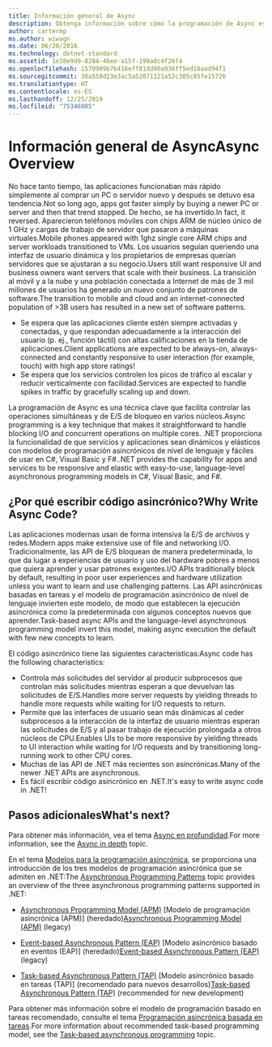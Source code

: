 ```yaml
---
title: Información general de Async
description: Obtenga información sobre cómo la programación de Async es una técnica clave que ayuda a controlar las operaciones simultáneas y de E/S de bloqueo en varios núcleos.
author: cartermp
ms.author: wiwagn
ms.date: 06/20/2016
ms.technology: dotnet-standard
ms.assetid: 1e38e9d9-8284-46ee-a15f-199adc4f26f4
ms.openlocfilehash: 1570909b7b416eff81dd90a936ff5ed10aad94f1
ms.sourcegitcommit: 30a558d23e3ac5a52071121a52c305c85fe15726
ms.translationtype: HT
ms.contentlocale: es-ES
ms.lasthandoff: 12/25/2019
ms.locfileid: "75346085"
---
```

# <a name="async-overview"></a><span data-ttu-id="6925a-103">Información general de Async</span><span class="sxs-lookup"><span data-stu-id="6925a-103">Async Overview</span></span>

<span data-ttu-id="6925a-104">No hace tanto tiempo, las aplicaciones funcionaban más rápido simplemente al comprar un PC o servidor nuevo y después se detuvo esa tendencia.</span><span class="sxs-lookup"><span data-stu-id="6925a-104">Not so long ago, apps got faster simply by buying a newer PC or server and then that trend stopped.</span></span> <span data-ttu-id="6925a-105">De hecho, se ha invertido.</span><span class="sxs-lookup"><span data-stu-id="6925a-105">In fact, it reversed.</span></span> <span data-ttu-id="6925a-106">Aparecieron teléfonos móviles con chips ARM de núcleo único de 1 GHz y cargas de trabajo de servidor que pasaron a máquinas virtuales.</span><span class="sxs-lookup"><span data-stu-id="6925a-106">Mobile phones appeared with 1ghz single core ARM chips and server workloads transitioned to VMs.</span></span> <span data-ttu-id="6925a-107">Los usuarios seguían queriendo una interfaz de usuario dinámica y los propietarios de empresas querían servidores que se ajustaran a su negocio.</span><span class="sxs-lookup"><span data-stu-id="6925a-107">Users still want responsive UI and business owners want servers that scale with their business.</span></span> <span data-ttu-id="6925a-108">La transición al móvil y a la nube y una población conectada a Internet de más de 3 mil millones de usuarios ha generado un nuevo conjunto de patrones de software.</span><span class="sxs-lookup"><span data-stu-id="6925a-108">The transition to mobile and cloud and an internet-connected population of >3B users has resulted in a new set of software patterns.</span></span> 

- <span data-ttu-id="6925a-109">Se espera que las aplicaciones cliente estén siempre activadas y conectadas, y que respondan adecuadamente a la interacción del usuario (p. ej., función táctil) con altas calificaciones en la tienda de aplicaciones.</span><span class="sxs-lookup"><span data-stu-id="6925a-109">Client applications are expected to be always-on, always-connected and constantly responsive to user interaction (for example, touch) with high app store ratings!</span></span>
- <span data-ttu-id="6925a-110">Se espera que los servicios controlen los picos de tráfico al escalar y reducir verticalmente con facilidad.</span><span class="sxs-lookup"><span data-stu-id="6925a-110">Services are expected to handle spikes in traffic by gracefully scaling up and down.</span></span> 

<span data-ttu-id="6925a-111">La programación de Async es una técnica clave que facilita controlar las operaciones simultáneas y de E/S de bloqueo en varios núcleos.</span><span class="sxs-lookup"><span data-stu-id="6925a-111">Async programming is a key technique that makes it straightforward to handle blocking I/O and concurrent operations on multiple cores.</span></span> <span data-ttu-id="6925a-112">.NET proporciona la funcionalidad de que servicios y aplicaciones sean dinámicos y elásticos con modelos de programación asincrónicos de nivel de lenguaje y fáciles de usar en C#, Visual Basic y F#.</span><span class="sxs-lookup"><span data-stu-id="6925a-112">.NET provides the capability for apps and services to be responsive and elastic with easy-to-use, language-level asynchronous programming models in C#, Visual Basic, and F#.</span></span>

## <a name="why-write-async-code"></a><span data-ttu-id="6925a-113">¿Por qué escribir código asincrónico?</span><span class="sxs-lookup"><span data-stu-id="6925a-113">Why Write Async Code?</span></span>

<span data-ttu-id="6925a-114">Las aplicaciones modernas usan de forma intensiva la E/S de archivos y redes.</span><span class="sxs-lookup"><span data-stu-id="6925a-114">Modern apps make extensive use of file and networking I/O.</span></span> <span data-ttu-id="6925a-115">Tradicionalmente, las API de E/S bloquean de manera predeterminada, lo que da lugar a experiencias de usuario y uso del hardware pobres a menos que quiera aprender y usar patrones exigentes.</span><span class="sxs-lookup"><span data-stu-id="6925a-115">I/O APIs traditionally block by default, resulting in poor user experiences and hardware utilization unless you want to learn and use challenging patterns.</span></span> <span data-ttu-id="6925a-116">Las API asincrónicas basadas en tareas y el modelo de programación asincrónico de nivel de lenguaje invierten este modelo, de modo que establecen la ejecución asincrónica como la predeterminada con algunos conceptos nuevos que aprender.</span><span class="sxs-lookup"><span data-stu-id="6925a-116">Task-based async APIs and the language-level asynchronous programming model invert this model, making async execution the default with few new concepts to learn.</span></span>

<span data-ttu-id="6925a-117">El código asincrónico tiene las siguientes características:</span><span class="sxs-lookup"><span data-stu-id="6925a-117">Async code has the following characteristics:</span></span>

- <span data-ttu-id="6925a-118">Controla más solicitudes del servidor al producir subprocesos que controlan más solicitudes mientras esperan a que devuelvan las solicitudes de E/S.</span><span class="sxs-lookup"><span data-stu-id="6925a-118">Handles more server requests by yielding threads to handle more requests while waiting for I/O requests to return.</span></span>
- <span data-ttu-id="6925a-119">Permite que las interfaces de usuario sean más dinámicas al ceder subprocesos a la interacción de la interfaz de usuario mientras esperan las solicitudes de E/S y al pasar trabajo de ejecución prolongada a otros núcleos de CPU.</span><span class="sxs-lookup"><span data-stu-id="6925a-119">Enables UIs to be more responsive by yielding threads to UI interaction while waiting for I/O requests and by transitioning long-running work to other CPU cores.</span></span>
- <span data-ttu-id="6925a-120">Muchas de las API de .NET más recientes son asincrónicas.</span><span class="sxs-lookup"><span data-stu-id="6925a-120">Many of the newer .NET APIs are asynchronous.</span></span>
- <span data-ttu-id="6925a-121">Es fácil escribir código asincrónico en .NET.</span><span class="sxs-lookup"><span data-stu-id="6925a-121">It's easy to write async code in .NET!</span></span>

## <a name="whats-next"></a><span data-ttu-id="6925a-122">Pasos adicionales</span><span class="sxs-lookup"><span data-stu-id="6925a-122">What's next?</span></span>

<span data-ttu-id="6925a-123">Para obtener más información, vea el tema [Async en profundidad](async-in-depth.md).</span><span class="sxs-lookup"><span data-stu-id="6925a-123">For more information, see the [Async in depth](async-in-depth.md) topic.</span></span>

<span data-ttu-id="6925a-124">En el tema [Modelos para la programación asincrónica](asynchronous-programming-patterns/index.md), se proporciona una introducción de los tres modelos de programación asincrónica que se admiten en .NET:</span><span class="sxs-lookup"><span data-stu-id="6925a-124">The [Asynchronous Programming Patterns](asynchronous-programming-patterns/index.md) topic provides an overview of the three asynchronous programming patterns supported in .NET:</span></span>  
  
- <span data-ttu-id="6925a-125">[Asynchronous Programming Model (APM)](asynchronous-programming-patterns/asynchronous-programming-model-apm.md) [Modelo de programación asincrónica (APM)] (heredado)</span><span class="sxs-lookup"><span data-stu-id="6925a-125">[Asynchronous Programming Model (APM)](asynchronous-programming-patterns/asynchronous-programming-model-apm.md) (legacy)</span></span>  
  
- <span data-ttu-id="6925a-126">[Event-based Asynchronous Pattern (EAP)](asynchronous-programming-patterns/event-based-asynchronous-pattern-eap.md) [Modelo asincrónico basado en eventos (EAP)] (heredado)</span><span class="sxs-lookup"><span data-stu-id="6925a-126">[Event-based Asynchronous Pattern (EAP)](asynchronous-programming-patterns/event-based-asynchronous-pattern-eap.md) (legacy)</span></span>  
  
- <span data-ttu-id="6925a-127">[Task-based Asynchronous Pattern (TAP)](asynchronous-programming-patterns/task-based-asynchronous-pattern-tap.md) [Modelo asincrónico basado en tareas (TAP)] (recomendado para nuevos desarrollos)</span><span class="sxs-lookup"><span data-stu-id="6925a-127">[Task-based Asynchronous Pattern (TAP)](asynchronous-programming-patterns/task-based-asynchronous-pattern-tap.md) (recommended for new development)</span></span>  

<span data-ttu-id="6925a-128">Para obtener más información sobre el modelo de programación basado en tareas recomendado, consulte el tema [Programación asincrónica basada en tareas](parallel-programming/task-based-asynchronous-programming.md).</span><span class="sxs-lookup"><span data-stu-id="6925a-128">For more information about recommended task-based programming model, see the [Task-based asynchronous programming](parallel-programming/task-based-asynchronous-programming.md) topic.</span></span>
